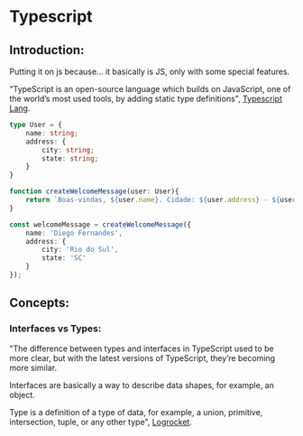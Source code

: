 # Typescript

## Introduction:

Putting it on js because... it basically is JS, only with some special features.

"TypeScript is an open-source language which builds on JavaScript, one of the world’s most used tools, by adding static type definitions", [Typescript Lang](https://www.typescriptlang.org/).

```typescript
type User = {
    name: string;
    address: {
        city: string;
        state: string;
    }
}

function createWelcomeMessage(user: User){
    return `Boas-vindas, ${user.name}. Cidade: ${user.address} - ${user.address.state}`;
}

const welcomeMessage = createWelcomeMessage({
    name: 'Diego Fernandes',
    address: {
        city: 'Rio do Sul',
        state: 'SC'
    }
});
```

## Concepts:

### Interfaces vs Types:

"The difference between types and interfaces in TypeScript used to be more clear, but with the latest versions of TypeScript, they’re becoming more similar.

Interfaces are basically a way to describe data shapes, for example, an object.

Type is a definition of a type of data, for example, a union, primitive, intersection, tuple, or any other type", [Logrocket](https://blog.logrocket.com/types-vs-interfaces-in-typescript/).
